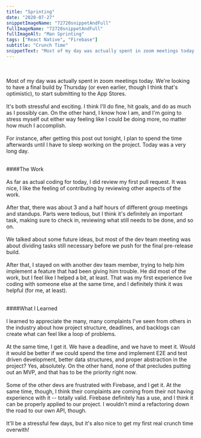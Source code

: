 ```yaml
---
title: "Sprinting"
date: "2020-07-27"
snippetImageName: "72720snippetAndFull"
fullImageName: "72720snippetAndFull"
fullImageAlt: "Man Sprinting"
tags: ["React Native", "Firebase"]
subtitle: "Crunch Time"
snippetText: "Most of my day was actually spent in zoom meetings today.  We're looking to have a final build by Thursday (or even earlier, though I think that's optimistic), to start submitting to the App Stores."
---
```


<br>
<br>
Most of my day was actually spent in zoom meetings today.  We're looking to have a final build by Thursday (or even earlier, though I think that's optimistic), to start submitting to the App Stores.
<br>
<br>
It's both stressful and exciting.  I think I'll do fine, hit goals, and do as much as I possibly can.  On the other hand, I know how I am, and I'm going to stress myself out either way feeling like I could be doing more, no matter how much I accomplish.
<br>
<br>
For instance, after getting this post out tonight, I plan to spend the time afterwards until I have to sleep working on the project.  Today was a very long day.
<br>
<br>

####The Work
<br>
<br>
As far as actual coding for today, I did review my first pull request.  It was nice, I like the feeling of contributing by reviewing other aspects of the work.
<br>
<br>
After that, there was about 3 and a half hours of different group meetings and standups.  Parts were tedious, but I think it's definitely an important task, making sure to check in, reviewing what still needs to be done, and so on.
<br>
<br>
We talked about some future ideas, but most of the dev team meeting was about dividing tasks still necessary before we push for the final pre-release build.
<br>
<br>
After that, I stayed on with another dev team member, trying to help him implement a feature that had been giving him trouble.  He did most of the work, but I feel like I helped a bit, at least.  That was my first experience live coding with someone else at the same time, and I definitely think it was helpful (for me, at least).
<br>
<br>

####What I Learned
<br>
<br>
I learned to appreciate the many, many complaints I've seen from others in the industry about how project structure, deadlines, and backlogs can create what can feel like a loop of problems.
<br>
<br>
At the same time, I get it.  We have a deadline, and we have to meet it.  Would it would be better if we could spend the time and implement E2E and test driven development, better data structures, and proper abstraction in the project?  Yes, absolutely.  On the other hand, none of that precludes putting out an MVP, and that has to be the priority right now.
<br>
<br>
Some of the other devs are frustrated with Firebase, and I get it.  At the same time, though, I think their complaints are coming from their not having experience with it -- totally valid.  Firebase definitely has a use, and I think it can be properly applied to our project.  I wouldn't mind a refactoring down the road to our own API, though.
<br>
<br>
It'll be a stressful few days, but it's also nice to get my first real crunch time overwith!
<br>
<br>

